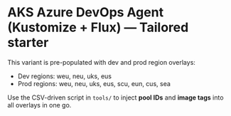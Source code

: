 # AKS Azure DevOps Agent (Kustomize + Flux) — Tailored starter

This variant is pre-populated with dev and prod region overlays:

- Dev regions: weu, neu, uks, eus
- Prod regions: weu, neu, uks, eus, scu, eun, cus, sea

Use the CSV-driven script in `tools/` to inject **pool IDs** and **image tags** into all overlays in one go.

